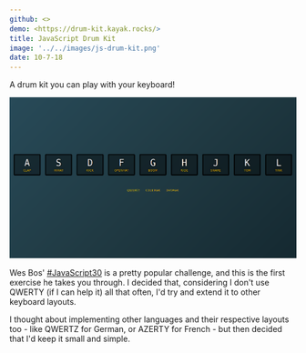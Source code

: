 ```yaml
---
github: <>
demo: <https://drum-kit.kayak.rocks/>
title: JavaScript Drum Kit
image: '../../images/js-drum-kit.png'
date: 10-7-18
---
```


A drum kit you can play with your keyboard!

<!-- end excerpt -->

![A screenshot of the app](../../images/js-drum-kit.png)

Wes Bos' [#JavaScript30](https://javascript30.com/) is a pretty popular challenge, and this is the first exercise he takes you through. I decided that, considering I don't use QWERTY (if I can help it) all that often, I'd try and extend it to other keyboard layouts.

I thought about implementing other languages and their respective layouts too - like QWERTZ for German, or AZERTY for French - but then decided that I'd keep it small and simple.
